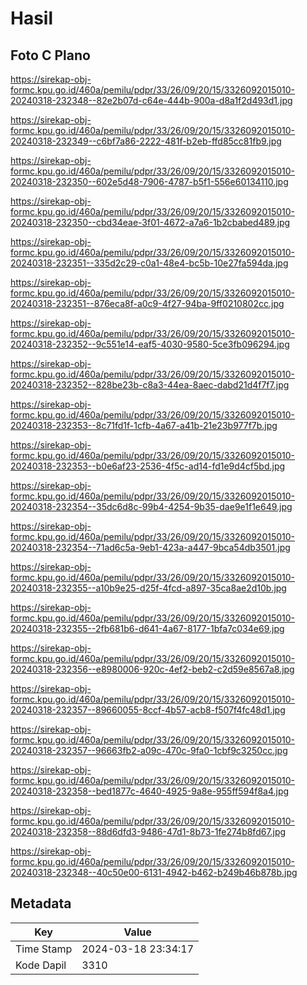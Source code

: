 # Hasil

## Foto C Plano

https://sirekap-obj-formc.kpu.go.id/460a/pemilu/pdpr/33/26/09/20/15/3326092015010-20240318-232348--82e2b07d-c64e-444b-900a-d8a1f2d493d1.jpg

https://sirekap-obj-formc.kpu.go.id/460a/pemilu/pdpr/33/26/09/20/15/3326092015010-20240318-232349--c6bf7a86-2222-481f-b2eb-ffd85cc81fb9.jpg

https://sirekap-obj-formc.kpu.go.id/460a/pemilu/pdpr/33/26/09/20/15/3326092015010-20240318-232350--602e5d48-7906-4787-b5f1-556e60134110.jpg

https://sirekap-obj-formc.kpu.go.id/460a/pemilu/pdpr/33/26/09/20/15/3326092015010-20240318-232350--cbd34eae-3f01-4672-a7a6-1b2cbabed489.jpg

https://sirekap-obj-formc.kpu.go.id/460a/pemilu/pdpr/33/26/09/20/15/3326092015010-20240318-232351--335d2c29-c0a1-48e4-bc5b-10e27fa594da.jpg

https://sirekap-obj-formc.kpu.go.id/460a/pemilu/pdpr/33/26/09/20/15/3326092015010-20240318-232351--876eca8f-a0c9-4f27-94ba-9ff0210802cc.jpg

https://sirekap-obj-formc.kpu.go.id/460a/pemilu/pdpr/33/26/09/20/15/3326092015010-20240318-232352--9c551e14-eaf5-4030-9580-5ce3fb096294.jpg

https://sirekap-obj-formc.kpu.go.id/460a/pemilu/pdpr/33/26/09/20/15/3326092015010-20240318-232352--828be23b-c8a3-44ea-8aec-dabd21d4f7f7.jpg

https://sirekap-obj-formc.kpu.go.id/460a/pemilu/pdpr/33/26/09/20/15/3326092015010-20240318-232353--8c71fd1f-1cfb-4a67-a41b-21e23b977f7b.jpg

https://sirekap-obj-formc.kpu.go.id/460a/pemilu/pdpr/33/26/09/20/15/3326092015010-20240318-232353--b0e6af23-2536-4f5c-ad14-fd1e9d4cf5bd.jpg

https://sirekap-obj-formc.kpu.go.id/460a/pemilu/pdpr/33/26/09/20/15/3326092015010-20240318-232354--35dc6d8c-99b4-4254-9b35-dae9e1f1e649.jpg

https://sirekap-obj-formc.kpu.go.id/460a/pemilu/pdpr/33/26/09/20/15/3326092015010-20240318-232354--71ad6c5a-9eb1-423a-a447-9bca54db3501.jpg

https://sirekap-obj-formc.kpu.go.id/460a/pemilu/pdpr/33/26/09/20/15/3326092015010-20240318-232355--a10b9e25-d25f-4fcd-a897-35ca8ae2d10b.jpg

https://sirekap-obj-formc.kpu.go.id/460a/pemilu/pdpr/33/26/09/20/15/3326092015010-20240318-232355--2fb681b6-d641-4a67-8177-1bfa7c034e69.jpg

https://sirekap-obj-formc.kpu.go.id/460a/pemilu/pdpr/33/26/09/20/15/3326092015010-20240318-232356--e8980006-920c-4ef2-beb2-c2d59e8567a8.jpg

https://sirekap-obj-formc.kpu.go.id/460a/pemilu/pdpr/33/26/09/20/15/3326092015010-20240318-232357--89660055-8ccf-4b57-acb8-f507f4fc48d1.jpg

https://sirekap-obj-formc.kpu.go.id/460a/pemilu/pdpr/33/26/09/20/15/3326092015010-20240318-232357--96663fb2-a09c-470c-9fa0-1cbf9c3250cc.jpg

https://sirekap-obj-formc.kpu.go.id/460a/pemilu/pdpr/33/26/09/20/15/3326092015010-20240318-232358--bed1877c-4640-4925-9a8e-955ff594f8a4.jpg

https://sirekap-obj-formc.kpu.go.id/460a/pemilu/pdpr/33/26/09/20/15/3326092015010-20240318-232358--88d6dfd3-9486-47d1-8b73-1fe274b8fd67.jpg

https://sirekap-obj-formc.kpu.go.id/460a/pemilu/pdpr/33/26/09/20/15/3326092015010-20240318-232348--40c50e00-6131-4942-b462-b249b46b878b.jpg


## Metadata

| Key        | Value               |
| ---------- | ------------------- |
| Time Stamp | 2024-03-18 23:34:17 |
| Kode Dapil | 3310                |



